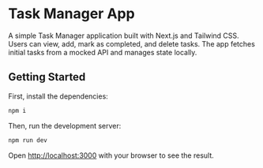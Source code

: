 # Task Manager App

A simple Task Manager application built with Next.js and Tailwind CSS. Users can view, add, mark as completed, and delete tasks. The app fetches initial tasks from a mocked API and manages state locally.

## Getting Started

First, install the dependencies:

```bash
npm i
```

Then, run the development server:

```bash
npm run dev
```

Open [http://localhost:3000](http://localhost:3000) with your browser to see the result.

